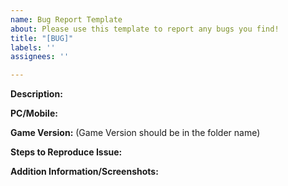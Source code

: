 ```yaml
---
name: Bug Report Template
about: Please use this template to report any bugs you find!
title: "[BUG]"
labels: ''
assignees: ''

---
```


**Description:**

**PC/Mobile:**

**Game Version:**
(Game Version should be in the folder name)

**Steps to Reproduce Issue:**

**Addition Information/Screenshots:**
